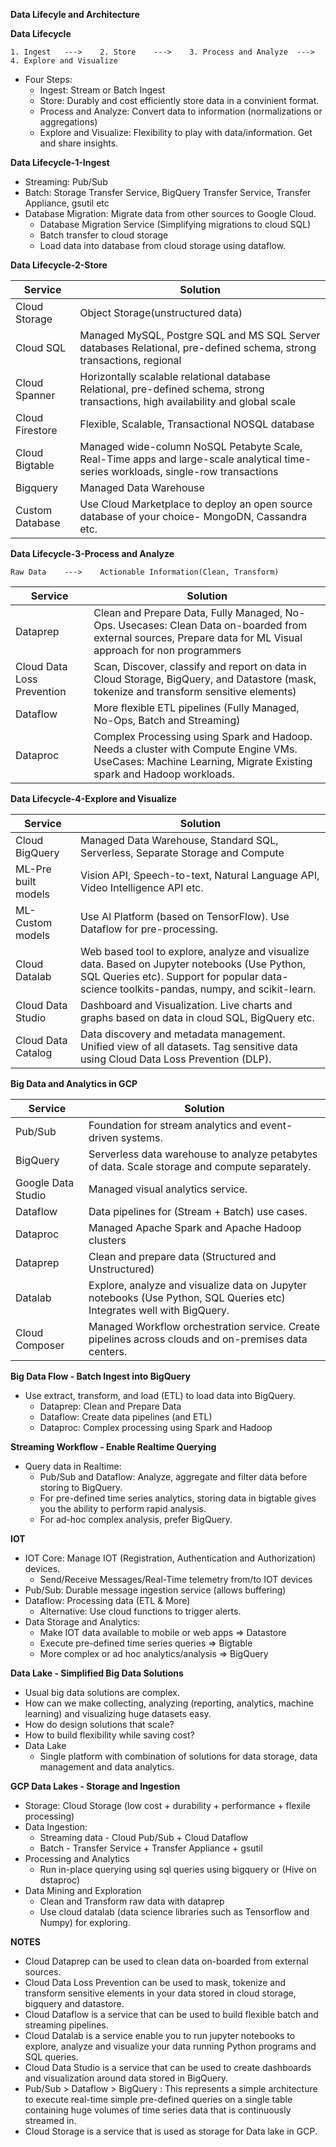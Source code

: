 **Data Lifecyle and Architecture**

**Data Lifecycle**

```
1. Ingest   --->    2. Store    --->    3. Process and Analyze  --->    4. Explore and Visualize
```

- Four Steps:
  - Ingest: Stream or Batch Ingest
  - Store: Durably and cost efficiently store data in a convinient format.
  - Process and Analyze: Convert data to information (normalizations or aggregations)
  - Explore and Visualize: Flexibility to play with data/information. Get and share insights.

**Data Lifecycle-1-Ingest**

- Streaming: Pub/Sub
- Batch: Storage Transfer Service, BigQuery Transfer Service, Transfer Appliance, gsutil etc
- Database Migration: Migrate data from other sources to Google Cloud.
  - Database Migration Service (Simplifying migrations to cloud SQL)
  - Batch transfer to cloud storage
  - Load data into database from cloud storage using dataflow.

**Data Lifecycle-2-Store**

<table>
<thead>
<tr>
<th>Service</th>
<th>Solution</th>
</tr>
</thead>
<tbody>
<tr>
<td>Cloud Storage</td>
<td>Object Storage(unstructured data)</td>
</tr>
<tr>
<td>Cloud SQL</td>
<td>Managed MySQL, Postgre SQL and MS SQL Server databases Relational, pre-defined schema, strong transactions, regional</td>
</tr>
<tr>
<td>Cloud Spanner</td>
<td>Horizontally scalable relational database Relational, pre-defined schema, strong transactions, high availability and global scale</td>
</tr>
<tr>
<td>Cloud Firestore</td>
<td>Flexible, Scalable, Transactional NOSQL database</td>
</tr>
<tr>
<td>Cloud Bigtable</td>
<td>Managed wide-column NoSQL Petabyte Scale, Real-Time apps and large-scale analytical time-series workloads, single-row transactions</td>
</tr>
<tr>
<td>Bigquery</td>
<td>Managed Data Warehouse</td>
</tr>
<tr>
<td>Custom Database</td>
<td>Use Cloud Marketplace to deploy an open source database of your choice- MongoDN, Cassandra etc.</td>
</tr>
</tbody>
</table>

**Data Lifecycle-3-Process and Analyze**

```
Raw Data    --->    Actionable Information(Clean, Transform)
```

<table>
<thead>
<tr>
<th>Service</th>
<th>Solution</th>
</tr>
</thead>
<tbody>
<tr>
<td>Dataprep</td>
<td>Clean and Prepare Data, Fully Managed, No-Ops. Usecases: Clean Data on-boarded from external sources, Prepare data for ML Visual approach for non programmers</td>
</tr>
<tr>
<td>Cloud Data Loss Prevention</td>
<td>Scan, Discover, classify and report on data in Cloud Storage, BigQuery, and Datastore (mask, tokenize and transform sensitive elements)</td>
</tr>
<tr>
<td>Dataflow</td>
<td>More flexible ETL pipelines (Fully Managed, No-Ops, Batch and Streaming)</td>
</tr>
<tr>
<td>Dataproc</td>
<td>Complex Processing using Spark and Hadoop. Needs a cluster with Compute Engine VMs. UseCases: Machine Learning, Migrate Existing spark and Hadoop workloads.</td>
</tr>
</tbody>
</table>

**Data Lifecycle-4-Explore and Visualize**

<table>
<thead>
<tr>
<th>Service</th>
<th>Solution</th>
</tr>
</thead>
<tbody>
<tr>
<td>Cloud BigQuery</td>
<td>Managed Data Warehouse, Standard SQL, Serverless, Separate Storage and Compute</td>
</tr>
<tr>
<td>ML-Pre built models</td>
<td>Vision API, Speech-to-text, Natural Language API, Video Intelligence API etc.</td>
</tr>
<tr>
<td>ML-Custom models</td>
<td>Use AI Platform (based on TensorFlow). Use Dataflow for pre-processing.</td>
</tr>
<tr>
<td>Cloud Datalab</td>
<td>Web based tool to explore, analyze and visualize data. Based on Jupyter notebooks (Use Python, SQL Queries etc). Support for popular data-science toolkits-pandas, numpy, and scikit-learn.</td>
</tr>
<tr>
<td>Cloud Data Studio</td>
<td>Dashboard and Visualization. Live charts and graphs based on data in cloud SQL, BigQuery etc.</td>
</tr>
<tr>
<td>Cloud Data Catalog</td>
<td>Data discovery and metadata management. Unified view of all datasets. Tag sensitive data using Cloud Data Loss Prevention (DLP).</td>
</tr>
</tbody>
</table>

**Big Data and Analytics in GCP**

<table>
<thead>
<tr>
<th>Service</th>
<th>Solution</th>
</tr>
</thead>
<tbody>
<tr>
<td>Pub/Sub</td>
<td>Foundation for stream analytics and event-driven systems.</td>
</tr>
<tr>
<td>BigQuery</td>
<td>Serverless data warehouse to analyze petabytes of data. Scale storage and compute separately.</td>
</tr>
<tr>
<td>Google Data Studio</td>
<td>Managed visual analytics service.</td>
</tr>
<tr>
<td>Dataflow</td>
<td>Data pipelines for (Stream + Batch) use cases.</td>
</tr>
<tr>
<td>Dataproc</td>
<td>Managed Apache Spark and Apache Hadoop clusters</td>
</tr>
<tr>
<td>Dataprep</td>
<td>Clean and prepare data (Structured and Unstructured)</td>
</tr>
<tr>
<td>Datalab</td>
<td>Explore, analyze and visualize data on Jupyter notebooks (Use Python, SQL Queries etc) Integrates well with BigQuery.</td>
</tr>
<tr>
<td>Cloud Composer</td>
<td>Managed Workflow orchestration service. Create pipelines across clouds and on-premises data centers.</td>
</tr>
</tbody>
</table>

**Big Data Flow - Batch Ingest into BigQuery**

- Use extract, transform, and load (ETL) to load data into BigQuery.
  - Dataprep: Clean and Prepare Data
  - Dataflow: Create data pipelines (and ETL)
  - Dataproc: Complex processing using Spark and Hadoop

**Streaming Workflow - Enable Realtime Querying**

- Query data in Realtime:
  - Pub/Sub and Dataflow: Analyze, aggregate and filter data before storing to BigQuery.
  - For pre-defined time series analytics, storing data in bigtable gives you the ability to perform rapid analysis.
  - For ad-hoc complex analysis, prefer BigQuery.

**IOT**

- IOT Core: Manage IOT (Registration, Authentication and Authorization) devices.
  - Send/Receive Messages/Real-Time telemetry from/to IOT devices
- Pub/Sub: Durable message ingestion service (allows buffering)
- Dataflow: Processing data (ETL & More)
  - Alternative: Use cloud functions to trigger alerts.
- Data Storage and Analytics:
  - Make IOT data available to mobile or web apps => Datastore
  - Execute pre-defined time series queries => Bigtable
  - More complex or ad hoc analytics/analysis => BigQuery

**Data Lake - Simplified Big Data Solutions**

- Usual big data solutions are complex.
- How can we make collecting, analyzing (reporting, analytics, machine learning) and visualizing huge datasets easy.
- How do design solutions that scale?
- How to build flexibility while saving cost?
- Data Lake
  - Single platform with combination of solutions for data storage, data management and data analytics.

**GCP Data Lakes - Storage and Ingestion**

- Storage: Cloud Storage (low cost + durability + performance + flexile processing)
- Data Ingestion:
  - Streaming data - Cloud Pub/Sub + Cloud Dataflow
  - Batch - Transfer Service + Transfer Appliance + gsutil
- Processing and Analytics
  - Run in-place querying using sql queries using bigquery or (Hive on dstaproc)
- Data Mining and Exploration
  - Clean and Transform raw data with dataprep
  - Use cloud datalab (data science libraries such as Tensorflow and Numpy) for exploring.

**NOTES**

- Cloud Dataprep can be used to clean data on-boarded from external sources.
- Cloud Data Loss Prevention can be used to mask, tokenize and transform sensitive elements in your data stored in cloud storage, bigquery and datastore.
- Cloud Dataflow is a service that can be used to build flexible batch and streaming pipelines.
- Cloud Datalab is a service enable you to run jupyter notebooks to explore, analyze and visualize your data running Python programs and SQL queries.
- Cloud Data Studio is a service that can be used to create dashboards and visualization around data stored in BigQuery.
- Pub/Sub > Dataflow > BigQuery : This represents a simple architecture to execute real-time simple pre-defined queries on a single table containing huge volumes of time series data that is continuously streamed in.
- Cloud Storage is a service that is used as storage for Data lake in GCP.